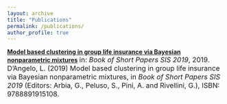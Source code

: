 ```yaml
---
layout: archive
title: "Publications"
permalink: /publications/
author_profile: true
---
```

[**Model based clustering in group life insurance via Bayesian nonparametric mixtures**](https://laura-dangelo.github.io/publication/Model_based_clustering) 
<font size="3">in: <i>Book of Short Papers SIS 2019</i>, 2019.
<br>
D’Angelo, L. (2019) Model based clustering in group life insurance via Bayesian nonparametric mixtures, in <i>Book of Short Papers SIS 2019</i> (Editors: Arbia, G., Peluso, S., Pini, A. and Rivellini, G.), ISBN: 9788891915108.</font>

